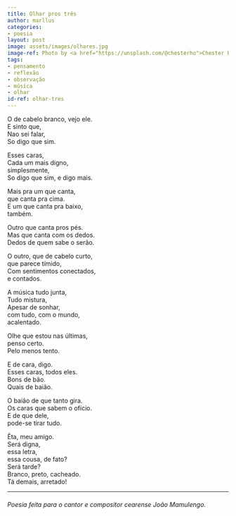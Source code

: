```yaml
---
title: Olhar pros três
author: marllus
categories:
- poesia
layout: post
image: assets/images/olhares.jpg
image-ref: Photo by <a href="https://unsplash.com/@chesterho">Chester Ho </a>
tags:
- pensamento
- reflexão
- observação
- música
- olhar
id-ref: olhar-tres
---
```


O de cabelo branco, vejo ele.<br>
E sinto que,<br>
Nao sei falar,<br>
So digo que sim.<br>

Esses caras,<br>
Cada um mais digno,<br>
simplesmente,<br>
So digo que sim, e digo mais.

Mais pra um que canta,<br>
que canta pra cima.<br>
E um que canta pra baixo,<br>
também.

Outro que canta pros pés.<br>
Mas que canta com os dedos.<br>
Dedos de quem sabe o serão.

O outro, que de cabelo curto,<br>
que parece tímido,<br>
Com sentimentos conectados,<br>
e contados.

A música tudo junta,<br>
Tudo mistura,<br>
Apesar de sonhar,<br>
com tudo, com o mundo,<br>
acalentado.

Olhe que estou nas últimas,<br> penso certo.<br>
Pelo menos tento.

E de cara, digo.<br>
Esses caras, todos eles.<br>
Bons de bão.<br>
Quais de baião.

O baião de que tanto gira.<br>
Os caras que sabem o ofício.<br>
E de que dele,<br>
pode-se tirar tudo.

Êta, meu amigo.<br>
Será digna,<br>
essa letra, <br>
essa cousa, de fato?<br>
Será tarde?<br>
Branco, preto, cacheado.<br>
Tá demais, arretado!

________________

###### *Poesia feita para o cantor e compositor cearense João Mamulengo.*
